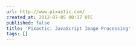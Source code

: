 ```yaml
---
url: http://www.pixastic.com/
created_at: 2012-07-05 00:17 UTC
published: false
title: 'Pixastic: JavaScript Image Processing'
tags: []
---
```



